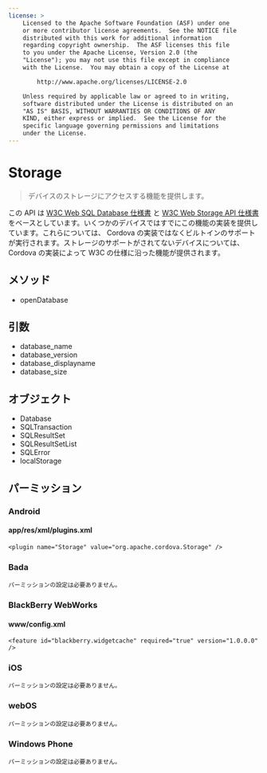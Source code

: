 ```yaml
---
license: >
    Licensed to the Apache Software Foundation (ASF) under one
    or more contributor license agreements.  See the NOTICE file
    distributed with this work for additional information
    regarding copyright ownership.  The ASF licenses this file
    to you under the Apache License, Version 2.0 (the
    "License"); you may not use this file except in compliance
    with the License.  You may obtain a copy of the License at

        http://www.apache.org/licenses/LICENSE-2.0

    Unless required by applicable law or agreed to in writing,
    software distributed under the License is distributed on an
    "AS IS" BASIS, WITHOUT WARRANTIES OR CONDITIONS OF ANY
    KIND, either express or implied.  See the License for the
    specific language governing permissions and limitations
    under the License.
---
```


Storage
==========

> デバイスのストレージにアクセスする機能を提供します。

この API は [W3C Web SQL Database 仕様書](http://dev.w3.org/html5/webdatabase/) と [W3C Web Storage API 仕様書](http://dev.w3.org/html5/webstorage/) をベースとしています。いくつかのデバイスではすでにこの機能の実装を提供しています。これらについては、 Cordova の実装ではなくビルトインのサポートが実行されます。ストレージのサポートがされてないデバイスについては、 Cordova の実装によって W3C の仕様に沿った機能が提供されます。

メソッド
-------

- openDatabase

引数
---------

- database_name
- database_version
- database_displayname
- database_size

オブジェクト
-------

- Database
- SQLTransaction
- SQLResultSet
- SQLResultSetList
- SQLError
- localStorage

パーミッション
-----------

### Android

#### app/res/xml/plugins.xml

    <plugin name="Storage" value="org.apache.cordova.Storage" />

### Bada

    パーミッションの設定は必要ありません。

### BlackBerry WebWorks

#### www/config.xml

    <feature id="blackberry.widgetcache" required="true" version="1.0.0.0" />

### iOS

    パーミッションの設定は必要ありません。

### webOS

    パーミッションの設定は必要ありません。

### Windows Phone

    パーミッションの設定は必要ありません。
